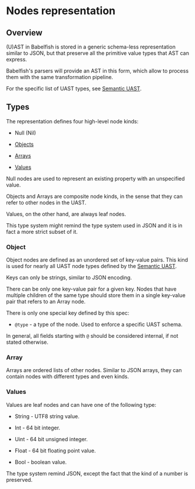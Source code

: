# Nodes representation

## Overview

(U)AST in Babelfish is stored in a generic schema-less representation
similar to JSON, but that preserve all the primitive value types that
AST can express.

Babelfish's parsers will provide an AST in this form, which allow to process
them with the same transformation pipeline.

For the specific list of UAST types, see [Semantic UAST](./semantic-uast.md).

## Types

The representation defines four high-level node kinds:

* Null (Nil)

* [Objects](#object)

* [Arrays](#array)

* [Values](#values)

Null nodes are used to represent an existing property with an unspecified value.

Objects and Arrays are composite node kinds, in the sense that they can
refer to other nodes in the UAST.

Values, on the other hand, are always leaf nodes.

This type system might remind the type system used in JSON and it is in
fact a more strict subset of it.

### Object

Object nodes are defined as an unordered set of key-value pairs. This
kind is used for nearly all UAST node types defined by the [Semantic UAST](./semantic-uast.md).

Keys can only be strings, similar to JSON encoding.

There can be only one key-value pair for a given key. Nodes that have
multiple children of the same type should store them in a single key-value
pair that refers to an Array node.

There is only one special key defined by this spec:

* `@type` - a type of the node. Used to enforce a specific UAST schema.

In general, all fields starting with `@` should be considered internal,
if not stated otherwise.

### Array

Arrays are ordered lists of other nodes. Similar to JSON arrays,
they can contain nodes with different types and even kinds.

### Values

Values are leaf nodes and can have one of the following type:

* String - UTF8 string value.

* Int - 64 bit integer.

* Uint - 64 bit unsigned integer.

* Float - 64 bit floating point value.

* Bool - boolean value.

The type system remind JSON, except the fact that the kind of a number is
preserved.
